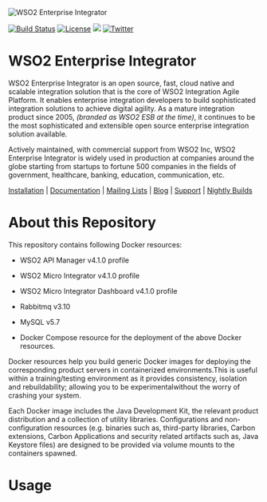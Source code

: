 ![WSO2 Enterprise Integrator](gh-docs/images/wso2-integration-logo.png?raw=true)

[![Build Status][badge-travis-image]][badge-travis-url]
[![License](https://img.shields.io/badge/License-Apache%202.0-blue.svg)](https://github.com/wso2/product-ei/blob/master/LICENSE)
[<img src="https://img.shields.io/badge/Slack-@wso2--ei-blue">](https://ei-slack.wso2.com/)
[![Twitter](https://img.shields.io/twitter/follow/wso2.svg?style=social&label=Follow)](https://twitter.com/intent/follow?screen_name=wso2)

# WSO2 Enterprise Integrator

WSO2 Enterprise Integrator is an open source, fast, cloud native and scalable integration solution that is the core of 
WSO2 Integration Agile Platform. It enables enterprise integration developers to build sophisticated integration 
solutions to achieve digital agility. As a mature integration product since 2005, *(branded as WSO2 ESB at the time)*, it 
continues to be the most sophisticated and extensible open source enterprise integration solution available.

Actively maintained, with commercial support from WSO2 Inc, WSO2 Enterprise Integrator is widely used in production at 
companies around the globe starting from startups to fortune 500 companies in the fields of government, healthcare, 
banking, education, communication, etc.

[Installation](https://docs.wso2.com/display/EI640/Installation+Guide) | 
[Documentation](https://docs.wso2.com/display/EI640/) | 
[Mailing Lists](https://wso2.com/mail/) | 
[Blog](https://wso2.com/blogs/thesource/) | 
[Support](https://wso2.com/subscription) | 
[Nightly Builds](https://wso2.org/jenkins/view/products/job/products/job/product-ei/)
# About this Repository

This repository contains following Docker resources:

- WSO2 API Manager v4.1.0 profile 
- WSO2 Micro Integrator v4.1.0 profile
- WSO2 Micro Integrator Dashboard v4.1.0 profile
- Rabbitmq v3.10
- MySQL v5.7

- Docker Compose resource for the deployment of the above Docker resources.

Docker resources help you build generic Docker images for deploying the corresponding product servers in
containerized environments.This is useful within a training/testing environment as it provides consistency,
isolation and rebuildability; allowing you to be experimentalwithout the worry of crashing your system.

Each Docker image includes the Java Development Kit, the relevant product distribution and a collection of utility libraries.
Configurations and non-configuration resources (e.g. binaries such as, third-party libraries, Carbon extensions,
Carbon Applications and security related artifacts such as, Java Keystore files) are designed to be provided via
volume mounts to the containers spawned.

# Usage

[badge-travis-image]: https://wso2.org/jenkins/job/products/job/product-ei/badge/icon
[badge-travis-url]: https://wso2.org/jenkins/job/products/job/product-ei
